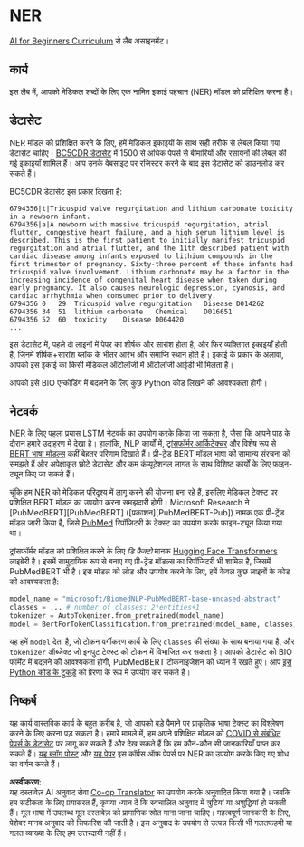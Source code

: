 <!--
CO_OP_TRANSLATOR_METADATA:
{
  "original_hash": "032bda5068f543d6c1fcb30c34231461",
  "translation_date": "2025-08-24T09:50:57+00:00",
  "source_file": "lessons/5-NLP/19-NER/lab/README.md",
  "language_code": "hi"
}
-->
# NER

[AI for Beginners Curriculum](https://github.com/microsoft/ai-for-beginners) से लैब असाइनमेंट।

## कार्य

इस लैब में, आपको मेडिकल शब्दों के लिए एक नामित इकाई पहचान (NER) मॉडल को प्रशिक्षित करना है।

## डेटासेट

NER मॉडल को प्रशिक्षित करने के लिए, हमें मेडिकल इकाइयों के साथ सही तरीके से लेबल किया गया डेटासेट चाहिए। [BC5CDR डेटासेट](https://biocreative.bioinformatics.udel.edu/tasks/biocreative-v/track-3-cdr/) में 1500 से अधिक पेपर्स से बीमारियों और रसायनों की लेबल की गई इकाइयाँ शामिल हैं। आप उनके वेबसाइट पर रजिस्टर करने के बाद इस डेटासेट को डाउनलोड कर सकते हैं।

BC5CDR डेटासेट इस प्रकार दिखता है:

```
6794356|t|Tricuspid valve regurgitation and lithium carbonate toxicity in a newborn infant.
6794356|a|A newborn with massive tricuspid regurgitation, atrial flutter, congestive heart failure, and a high serum lithium level is described. This is the first patient to initially manifest tricuspid regurgitation and atrial flutter, and the 11th described patient with cardiac disease among infants exposed to lithium compounds in the first trimester of pregnancy. Sixty-three percent of these infants had tricuspid valve involvement. Lithium carbonate may be a factor in the increasing incidence of congenital heart disease when taken during early pregnancy. It also causes neurologic depression, cyanosis, and cardiac arrhythmia when consumed prior to delivery.
6794356	0	29	Tricuspid valve regurgitation	Disease	D014262
6794356	34	51	lithium carbonate	Chemical	D016651
6794356	52	60	toxicity	Disease	D064420
...
```

इस डेटासेट में, पहले दो लाइनों में पेपर का शीर्षक और सारांश होता है, और फिर व्यक्तिगत इकाइयाँ होती हैं, जिनमें शीर्षक+सारांश ब्लॉक के भीतर आरंभ और समाप्ति स्थान होते हैं। इकाई के प्रकार के अलावा, आपको इस इकाई का किसी मेडिकल ऑंटोलॉजी में ऑंटोलॉजी आईडी भी मिलता है।

आपको इसे BIO एन्कोडिंग में बदलने के लिए कुछ Python कोड लिखने की आवश्यकता होगी।

## नेटवर्क

NER के लिए पहला प्रयास LSTM नेटवर्क का उपयोग करके किया जा सकता है, जैसा कि आपने पाठ के दौरान हमारे उदाहरण में देखा है। हालांकि, NLP कार्यों में, [ट्रांसफॉर्मर आर्किटेक्चर](https://en.wikipedia.org/wiki/Transformer_(machine_learning_model)) और विशेष रूप से [BERT भाषा मॉडल्स](https://en.wikipedia.org/wiki/BERT_(language_model)) कहीं बेहतर परिणाम दिखाते हैं। प्री-ट्रेंड BERT मॉडल भाषा की सामान्य संरचना को समझते हैं और अपेक्षाकृत छोटे डेटासेट और कम कंप्यूटेशनल लागत के साथ विशिष्ट कार्यों के लिए फाइन-ट्यून किए जा सकते हैं।

चूंकि हम NER को मेडिकल परिदृश्य में लागू करने की योजना बना रहे हैं, इसलिए मेडिकल टेक्स्ट पर प्रशिक्षित BERT मॉडल का उपयोग करना समझदारी होगी। Microsoft Research ने [PubMedBERT][PubMedBERT] ([प्रकाशन][PubMedBERT-Pub]) नामक एक प्री-ट्रेंड मॉडल जारी किया है, जिसे [PubMed](https://pubmed.ncbi.nlm.nih.gov/) रिपॉजिटरी के टेक्स्ट का उपयोग करके फाइन-ट्यून किया गया था।

ट्रांसफॉर्मर मॉडल को प्रशिक्षित करने के लिए *डि फैक्टो* मानक [Hugging Face Transformers](https://huggingface.co/) लाइब्रेरी है। इसमें सामुदायिक रूप से बनाए गए प्री-ट्रेंड मॉडल्स का रिपॉजिटरी भी शामिल है, जिसमें PubMedBERT भी है। इस मॉडल को लोड और उपयोग करने के लिए, हमें केवल कुछ लाइनों के कोड की आवश्यकता है:

```python
model_name = "microsoft/BiomedNLP-PubMedBERT-base-uncased-abstract"
classes = ... # number of classes: 2*entities+1
tokenizer = AutoTokenizer.from_pretrained(model_name)
model = BertForTokenClassification.from_pretrained(model_name, classes)
```

यह हमें `model` देता है, जो टोकन वर्गीकरण कार्य के लिए `classes` की संख्या के साथ बनाया गया है, और `tokenizer` ऑब्जेक्ट जो इनपुट टेक्स्ट को टोकन में विभाजित कर सकता है। आपको डेटासेट को BIO फॉर्मेट में बदलने की आवश्यकता होगी, PubMedBERT टोकनाइजेशन को ध्यान में रखते हुए। आप [इस Python कोड के टुकड़े](https://gist.github.com/shwars/580b55684be3328eb39ecf01b9cbbd88) को प्रेरणा के रूप में उपयोग कर सकते हैं।

## निष्कर्ष

यह कार्य वास्तविक कार्य के बहुत करीब है, जो आपको बड़े पैमाने पर प्राकृतिक भाषा टेक्स्ट का विश्लेषण करने के लिए करना पड़ सकता है। हमारे मामले में, हम अपने प्रशिक्षित मॉडल को [COVID से संबंधित पेपर्स के डेटासेट](https://www.kaggle.com/allen-institute-for-ai/CORD-19-research-challenge) पर लागू कर सकते हैं और देख सकते हैं कि हम कौन-कौन सी जानकारियाँ प्राप्त कर सकते हैं। [यह ब्लॉग पोस्ट](https://soshnikov.com/science/analyzing-medical-papers-with-azure-and-text-analytics-for-health/) और [यह पेपर](https://www.mdpi.com/2504-2289/6/1/4) इस कॉर्पस ऑफ पेपर्स पर NER का उपयोग करके किए गए शोध का वर्णन करते हैं।

**अस्वीकरण**:  
यह दस्तावेज़ AI अनुवाद सेवा [Co-op Translator](https://github.com/Azure/co-op-translator) का उपयोग करके अनुवादित किया गया है। जबकि हम सटीकता के लिए प्रयासरत हैं, कृपया ध्यान दें कि स्वचालित अनुवाद में त्रुटियां या अशुद्धियां हो सकती हैं। मूल भाषा में उपलब्ध मूल दस्तावेज़ को प्रामाणिक स्रोत माना जाना चाहिए। महत्वपूर्ण जानकारी के लिए, पेशेवर मानव अनुवाद की सिफारिश की जाती है। इस अनुवाद के उपयोग से उत्पन्न किसी भी गलतफहमी या गलत व्याख्या के लिए हम उत्तरदायी नहीं हैं।